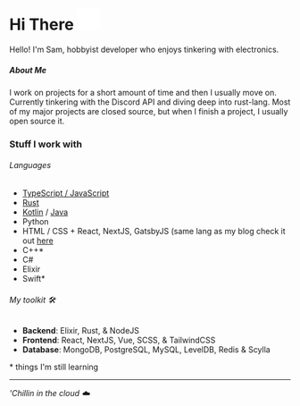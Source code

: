 <h1>    
  Hi There
  <img src="wave.svg" width="40" height="40" alt="heyo">
</h1>
Hello! I'm Sam, hobbyist developer who enjoys tinkering with electronics. 

##### About Me

I work on projects for a short amount of time and then I usually move on. Currently tinkering with the Discord API and diving deep into rust-lang. Most of my major projects are closed source, but when I finish a project, I usually open source it.

### Stuff I work with

###### Languages

- [TypeScript / JavaScript](https://www.typescriptlang.org)
- [Rust](https://www.rust-lang.org/learn/get-started)
- [Kotlin](https://kotlinlang.org/) / [Java](https://github.com/openjdk/jdk/blob/master/doc/building.md)
- Python 
- HTML / CSS + React, NextJS, GatsbyJS (same lang as my blog check it out [here](https://blog.jevestobs.dev)
- C++*
- C#
- Elixir
- Swift\*

###### My toolkit 🛠️

- **Backend**: Elixir, Rust, & NodeJS
- **Frontend**: React, NextJS, Vue, SCSS, & TailwindCSS
- **Database**: MongoDB, PostgreSQL, MySQL, LevelDB, Redis & Scylla

\* things I'm still learning

---

<em>'Chillin in the cloud ☁️</em>
